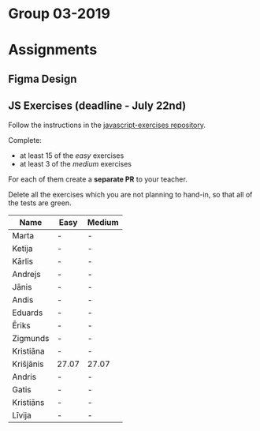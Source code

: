 # Group 03-2019

# Assignments

## Figma Design

## JS Exercises (deadline - July 22nd)
 
Follow the instructions in the [javascript-exercises repository](https://github.com/codelex-io/javascript-exercises).

Complete:

 - at least 15 of the *easy* exercises
 - at least 3 of the *medium* exercises

For each of them create a **separate PR** to your teacher.

Delete all the exercises which you are not planning to hand-in, so that all of the tests are green.

| Name | Easy | Medium |
| --- | --- | --- |
| Marta | - | - |
| Ketija | - | - |
| Kārlis | - | - |
| Andrejs | - | - |
| Jānis | - | - |
| Andis | - | - |
| Eduards | - | - |
| Ēriks | - | - |
| Zigmunds | - | - |
| Kristiāna | - | - |
| Krišjānis | 27.07 | 27.07 |
| Andris | - | - |
| Gatis | - | - |
| Kristiāns | - | - |
| Līvija | - | - |